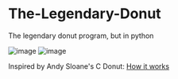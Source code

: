 # The-Legendary-Donut
The legendary donut program, but in python

![image](https://user-images.githubusercontent.com/63736686/202868223-a64cf1ca-aed8-4ee7-b461-f73dd8d85470.png)
![image](https://user-images.githubusercontent.com/63736686/202868237-bcd26027-d901-4933-8949-72ba6f2e93f4.png)

Inspired by Andy Sloane's C Donut: [How it works][tutorial]

[tutorial]: https://www.a1k0n.net/2011/07/20/donut-math.html
